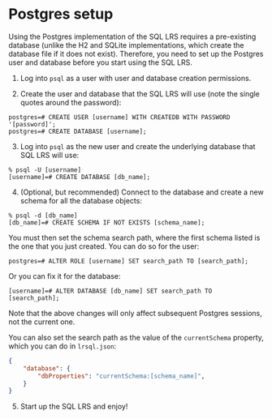 # Postgres setup

Using the Postgres implementation of the SQL LRS requires a pre-existing database (unlike the H2 and SQLite implementations, which create the database file if it does not exist). Therefore, you need to set up the Postgres user and database before you start using the SQL LRS.

1. Log into `psql` as a user with user and database creation permissions.

2. Create the user and database that the SQL LRS will use (note the single quotes around the password):
```
postgres=# CREATE USER [username] WITH CREATEDB WITH PASSWORD '[password]';
postgres=# CREATE DATABASE [username];
```

3. Log into `psql` as the new user and create the underlying database that SQL LRS will use:
```
% psql -U [username]
[username]=# CREATE DATABASE [db_name];
```

4. (Optional, but recommended) Connect to the database and create a new schema for all the database objects:
```
% psql -d [db_name]
[db_name]=# CREATE SCHEMA IF NOT EXISTS [schema_name];
```

You must then set the schema search path, where the first schema listed is the one that you just created. You can do so for the user:
```
postgres=# ALTER ROLE [username] SET search_path TO [search_path];
```

Or you can fix it for the database:
```
[username]=# ALTER DATABASE [db_name] SET search_path TO [search_path];
```

Note that the above changes will only affect subsequent Postgres sessions, not the current one.

You can also set the search path as the value of the `currentSchema` property, which you can do in `lrsql.json`:
```json
{
    "database": {
        "dbProperties": "currentSchema:[schema_name]",
    }
}
```

5. Start up the SQL LRS and enjoy!
